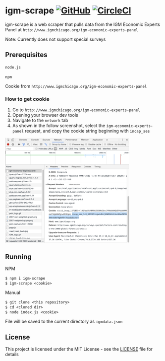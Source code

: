# igm-scrape [![GitHub](https://img.shields.io/github/license/cfhull/igm-panel-scraper.svg?style=plastic)](https://github.com/cfhull/igm-panel-scraper/blob/master/LICENSE) [![CircleCI](https://img.shields.io/circleci/build/github/cfhull/igm-panel-scraper.svg?style=plastic)](https://circleci.com/gh/cfhull/igm-panel-scraper) 


igm-scrape is a web scraper that pulls data from the IGM Economic Experts Panel at `http://www.igmchicago.org/igm-economic-experts-panel`

Note: Currently does not support special surveys

## Prerequisites
`node.js`

`npm`

Cookie from `http://www.igmchicago.org/igm-economic-experts-panel`

### How to get cookie
1. Go to `http://www.igmchicago.org/igm-economic-experts-panel`
2. Opening your browser dev tools
3. Navigate to the `network` tab
4. As shown in the follow screenshot, select the `igm-economic-experts-panel` request, and copy the cookie string beginning with `incap_ses`

<img src="https://raw.githubusercontent.com/cfhull/igm-panel-scraper/master/cookie.png" width="400" />


## Running
NPM
```console
$ npm i igm-scrape
$ igm-scrape <cookie>
```

Manual
```console
$ git clone <this repository>
$ cd <cloned dir>
$ node index.js <cookie>
```
File will be saved to the current directory as `igmdata.json`

## License

This project is licensed under the MIT License - see the [LICENSE](LICENSE) file for details


